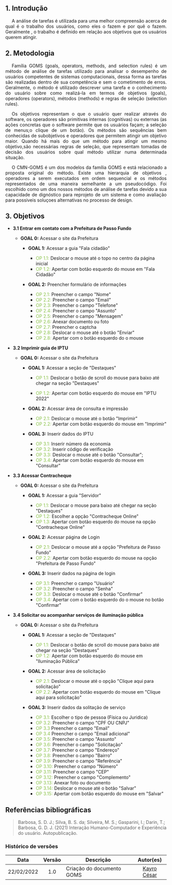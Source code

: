 ## 1. Introdução

<p style="text-indent: 20px; text-align: justify">
A análise de tarefas é utilizada para  uma melhor compreensão acerca de qual é o trabalho dos usuários, como eles o fazem e por quê o fazem. Geralmente , o trabalho é definido em relação aos objetivos que os usuários querem atingir. 
</p>

## 2. Metodologia

<p style="text-indent: 20px; text-align: justify">
Família GOMS (goals, operators, methods, and selection rules) é um método de análise de tarefas utilizado para analisar o desempenho de usuários competentes de sistemas computacionais, dessa forma as tarefas são realizadas dentro de sua competência e sem o cometimento de erros. Geralmente, o método é utilizado descrever uma tarefa e o conhecimento do usuário sobre como realizá-la em termos de objetivos (goals), operadores (operators), métodos (methods) e regras de seleção (selection rules).
</p>

<p style="text-indent: 20px; text-align: justify">
 Os objetivos representam o que o usuário quer realizar através do software, os operadores são primitivas internas (cognitivas) ou externas (as ações concretas que o software permite que os usuários façam; a seleção de menus;o clique de um botão). Os métodos são sequências bem conhecidas de subobjetivos e operadores que permitem atingir um objetivo maior. Quando há mais do que um método para atingir um mesmo objetivo,são necessárias regras de seleção, que representam tomadas de decisão dos usuários sobre qual método utilizar numa determinada situação.
</p>
</p>

<p style="text-indent: 20px; text-align: justify">
O CMN-GOMS é um dos modelos da família GOMS e está relacionado a proposta original do método. Existe uma hierarquia de objetivos , operadores  a serem executados em ordem sequencial e os métodos representados de uma maneira semelhante a um pseudocódigo. Foi escolhido como um dos nossos métodos de análise de tarefas devido a sua capacidade de dignóstico para reprojeto de um sistema e como avaliação para possiveis soluçoes alternativas no processo de design.
</p>


## 3. Objetivos

- <b> 3.1  Entrar em contato com a Prefeitura de Passo Fundo </b>

    - <span > <b>GOAL 0:</b></span> Acessar o site da Prefeitura

        - <span ><b>GOAL 1:</b></span> Acessar a guia "Fala cidadão"

             -  <span style=" color:#8bc34b">OP 1.1:</span> Deslocar o mouse até o topo no centro da página inicial
             - <span style=" color:#8bc34b">OP 1.2:</span> Apertar com botão esquerdo do mouse em "Fala Cidadão"

        - <span ><b>GOAL 2:</b></span> Preencher formulário de informações

            - <span style=" color:#8bc34b">OP 2.1:</span> Preencher o campo "Nome"
            - <span style=" color:#8bc34b">OP 2.2:</span> Preencher o campo "Email"
            - <span style=" color:#8bc34b">OP 2.3:</span> Preencher o campo "Telefone"
            - <span style=" color:#8bc34b">OP 2.4:</span> Preencher o campo "Assunto"
            - <span style=" color:#8bc34b">OP 2.5:</span> Preencher o campo "Mensagem"
            - <span style=" color:#8bc34b">OP 2.6:</span> Anexar documento ou foto 
            - <span style=" color:#8bc34b">OP 2.7:</span> Preencher o captcha
             - <span style=" color:#8bc34b">OP 2.8:</span> Deslocar o mouse até o botão "Enviar"
            - <span style=" color:#8bc34b">OP 2.8:</span> Apertar com o botão esquerdo do o mouse 


- <b> 3.2  Imprimir guia de IPTU </b>

    - <span> <b>GOAL 0:</b> </span> Acessar o site da Prefeitura

        - <span ><b>GOAL 1:</b></span> Acessar a seção de "Destaques"

             - <span style=" color:#8bc34b">OP 1.1:</span> Deslocar o botão de scroll do mouse para baixo até chegar na seção "Destaques"

            - <span style=" color:#8bc34b">OP 1.2:</span> Apertar com botão esquerdo do mouse em "IPTU 2022"

        - <span ><b>GOAL 2:</b></span> Acessar área de consulta e impressão

            - <span style="color: #8bc34b">OP 2.1:</span> Deslocar o mouse até o 
               botão "Imprimir"
            - <span style=" color:#8bc34b">OP 2.2:</span> Apertar com botão esquerdo do mouse em "Imprimir"     

        - <span ><b>GOAL 3:</b></span> Inserir dados do IPTU

            - <span style=" color:#8bc34b">OP 3.1:</span> Inserir número da economia
            - <span style=" color:#8bc34b">OP 3.2:</span> Inserir código de verificação
            - <span style=" color:#8bc34b">OP 3.3:</span>  Deslocar o mouse até o botão "Consultar";
            - <span style=" color:#8bc34b">OP 3.4:</span> Apertar com botão esquerdo do mouse em "Consultar"

- <b> 3.3  Acessar Contracheque </b>

    - <span> <b>GOAL 0:</b> </span> Acessar o site da Prefeitura

        - <span ><b>GOAL 1:</b></span> Acessar a guia "Servidor"

            - <span style="color: #8bc34b">OP 1.1:</span> Deslocar o mouse para baixo até chegar na seção "Destaques"
            - <span style=" color:#8bc34b">OP 1.2:</span> Escolher a opção "Contracheque Online"
            - <span style=" color:#8bc34b">OP 1.3:</span> Apertar com botão esquerdo do mouse na opção "Contracheque Online"

        - <span ><b>GOAL 2:</b></span>  Acessar página de Login 

            - <span style="color: #8bc34b">OP 2.1:</span> Deslocar o mouse até a opção "Prefeitura de Passo Fundo"
            - <span style=" color:#8bc34b">OP 2.2:</span> Apertar com botão esquerdo do mouse na opção "Prefeitura de Passo Fundo"

         - <span ><b>GOAL 3:</b></span>  Inserir dados na página de login

            - <span style=" color:#8bc34b">OP 3.1:</span> Preencher o campo "Usuário"
            - <span style=" color:#8bc34b">OP 3.2:</span> Preencher o campo "Senha"
             - <span style=" color:#8bc34b">OP 3.3:</span> Deslocar o mouse até o botão "Confirmar"
            - <span style=" color:#8bc34b">OP 3.4:</span> Apertar com o botão esquerdo do o mouse no botão "Confirmar"
               
    

- <b> 3.4 Solicitar ou acompanhar serviços de iluminação pública </b>
     - <span> <b>GOAL 0:</b> </span> Acessar o site da Prefeitura
          - <span ><b>GOAL 1:</b></span> Acessar a seção de "Destaques"

             - <span style=" color:#8bc34b">OP 1.1:</span> Deslocar o botão de scroll do mouse para baixo até chegar na seção "Destaques"
            - <span style=" color:#8bc34b">OP 1.2:</span> Apertar com botão esquerdo do mouse em "Iluminação Pública"

        - <span ><b>GOAL 2:</b></span> Acessar área de solicitação

            - <span style="color: #8bc34b">OP 2.1:</span> Deslocar o mouse até 
               o opção "Clique aqui para solicitação" 
            - <span style=" color:#8bc34b">OP 2.2:</span> Apertar com botão esquerdo do mouse em "Clique aqui para solicitação"      

        - <span ><b>GOAL 3:</b></span> Inserir dados da solitação de serviço

            - <span style=" color:#8bc34b">OP 3.1:</span> Escolher o tipo de pessoa (Física ou Juridica)
            - <span style=" color:#8bc34b">OP 3.2:</span> Preencher o campo  "CPF OU CNPJ"
            - <span style=" color:#8bc34b">OP 3.3</span> Preencher o campo "Email"
            - <span style=" color:#8bc34b">OP 3.4</span> Preencher o campo "Email adicional"
            - <span style=" color:#8bc34b">OP 3.5:</span> Preencher o campo "Assunto"
            - <span style=" color:#8bc34b">OP 3.6:</span> Preencher o campo "Solicitação"
            - <span style=" color:#8bc34b">OP 3.7:</span> Preencher o campo "Endereço"
            - <span style=" color:#8bc34b">OP 3.8:</span> Preencher o campo  "Bairro"
            - <span style=" color:#8bc34b">OP 3.9:</span> Preencher o campo  "Referência"
            - <span style=" color:#8bc34b">OP 3.10:</span> Preencher o campo  "Número"
            - <span style=" color:#8bc34b">OP 3.11:</span> Preencher o campo  "CEP"
            - <span style=" color:#8bc34b">OP 3.12:</span> Preencher o campo  "Complemento"
            - <span style=" color:#8bc34b">OP 3.13:</span> Anexar foto ou documento
            - <span style=" color:#8bc34b">OP 3.14:</span> Deslocar o mouse até o botão "Salvar"
            - <span style=" color:#8bc34b">OP 3.15:</span> Apertar com botão esquerdo do mouse em "Salvar"

## Referências bibliográficas

> Barbosa, S. D. J.; Silva, B. S. da; Silveira, M. S.; Gasparini, I.; Darin, T.; Barbosa, G. D. J. (2021) Interação Humano-Computador e Experiência do usuário. Autopublicação.

### Histórico de versões

 | **Data**   | **Versão** | **Descrição**                            |                **Autor(es)**                 |
 | ---------- | :--------: | ---------------------------------------- | :------------------------------------------: |
 | 22/02/2022 |    1.0     | Criação do documento GOMS           |        [Kayro César](https://github.com/kayrocesar)         |
 